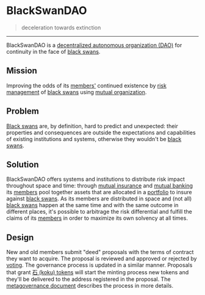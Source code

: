 # BlackSwanDAO

> deceleration towards extinction

----

BlackSwanDAO is a [decentralized autonomous organization (DAO)](https://en.wikipedia.org/wiki/Decentralized_autonomous_organization) for continuity in the face of [black swans](../memes/black-swans.md).

## Mission

Improving the odds of its [members'](membership.md) continued existence by [risk management](https://en.wikipedia.org/wiki/Risk_management) of [black swans](../memes/black-swans.md) using [mutual organization](https://en.wikipedia.org/wiki/Mutual_organization).

## Problem

[Black swans](../memes/black-swans.md) are, by definition, hard to predict and unexpected: their properties and consequences are outside the expectations and capabilities of existing institutions and systems, otherwise they wouldn't be [black swans](../memes/black-swans.md).

## Solution

BlackSwanDAO offers systems and institutions to distribute risk impact throughout space and time: through [mutual insurance](insurance.md) and [mutual banking](bank.md) its [members](membership.md) pool together assets that are allocated in a [portfolio](https://en.wikipedia.org/wiki/Modern_portfolio_theory) to insure against [black swans](../memes/black-swans.md). As its members are distributed in space and (not all) [black swans](../memes/black-swans.md) happen at the same time and with the same outcome in different places, it's possible to arbitrage the risk differential and fulfill the claims of its [members](../notes/membership.md) in order to maximize its own solvency at all times.

## Design

New and old members submit "deed" proposals with the terms of contract they want to acquire. The proposal is reviewed and approved or rejected by [voting](reputation.md#名-is-not-a-privilege-of-the-individual). The governance process is updated in a similar manner. Proposals that grant [石 (koku) tokens](bank.md) will start the minting process new tokens and they'll be delivered to the address registered in the proposal. The [metagovernance document](meta.md) describes the process in more details.
